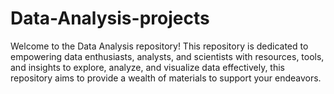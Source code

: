 # Data-Analysis-projects
Welcome to the Data Analysis repository! This repository is dedicated to empowering data enthusiasts, analysts, and scientists with resources, tools, and insights to explore, analyze, and visualize data effectively, this repository aims to provide a wealth of materials to support your endeavors.
